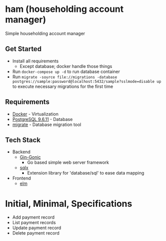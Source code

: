 ham (householding account manager)
=====

Simple householding account manager

Get Started
-----

- Install all requirements
  - Except database; docker handle those things
- Run `docker-compose up -d` to run database container
- Run `migrate -source file://migrations -database postgres://sample:password@localhost:5432/sample?sslmode=disable up` to execute necessary migrations for the first time

Requirements
-----

- [Docker](https://hub.docker.com/editions/community/docker-ce-desktop-mac) - Virtualization
- [PostgreSQL 9.6.11](https://www.postgresql.org/docs/9.6/release-9-6-11.html) - Database
- [migrate](https://github.com/golang-migrate/migrate/tree/master/cli) - Database migration tool

Tech Stack
------

* Backend
  * [Gin-Gonic](https://gin-gonic.com/)
    * Go based simple web server framework
  * [sqlx](http://jmoiron.github.io/sqlx/)
    * Extension library for 'database/sql' to ease data mapping
* Frontend
  * [elm](https://elm-lang.org)

Initial, Minimal, Specifications
=====

- Add payment record
- List payment records
- Update payment record
- Delete payment record
